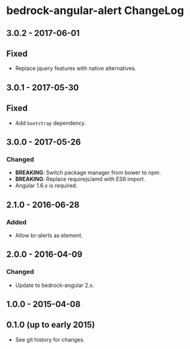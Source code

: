# bedrock-angular-alert ChangeLog

## 3.0.2 - 2017-06-01

## Fixed
- Replace jquery features with native alternatives.

## 3.0.1 - 2017-05-30

## Fixed
- Add `bootstrap` dependency.

## 3.0.0 - 2017-05-26

### Changed
- **BREAKING**: Switch package manager from bower to npm.
- **BREAKING**: Replace requirejs/amd with ES6 import.
- Angular 1.6.x is required.

## 2.1.0 - 2016-06-28

### Added
- Allow br-alerts as element.

## 2.0.0 - 2016-04-09

### Changed
- Update to bedrock-angular 2.x.

## 1.0.0 - 2015-04-08

## 0.1.0 (up to early 2015)

- See git history for changes.

